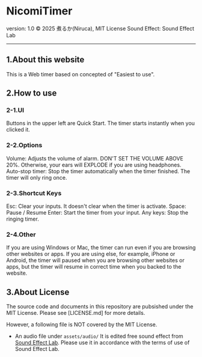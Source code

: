 # NicomiTimer
version: 1.0
©︎ 2025 煮るか(Niruca), MIT License
Sound Effect: Sound Effect Lab



-------------------------------
## 1.About this website
This is a Web timer based on concepted of "Easiest to use".



## 2.How to use
### 2-1.UI
Buttons in the upper left are Quick Start. The timer starts instantly when you clicked it.

### 2-2.Options
Volume: Adjusts the volume of alarm. DON'T SET THE VOLUME ABOVE 20%. Otherwise, your ears will EXPLODE if you are using headphones.
Auto-stop timer: Stop the timer automatically when the timer finished. The timer will only ring once.

### 2-3.Shortcut Keys
Esc: Clear your inputs. It doesn't clear when the timer is activate.
Space: Pause / Resume
Enter: Start the timer from your input.
Any keys: Stop the ringing timer.

### 2-4.Other
If you are using Windows or Mac, the timer can run even if you are browsing other websites or apps. If you are using else, for example, iPhone or Android, the timer will paused when you are browsing other websites or apps, but the timer will resume in correct time when you backed to the website.



## 3.About License
The source code and documents in this repository are pubsished under the MIT License.
Please see [LICENSE.md] for more details.

However, a following file is NOT covered by the MIT License.
- An audio file under `assets/audio/` 
  It is edited free sound effect from [Sound Effect Lab](https://soundeffect-lab.info/).
  Please use it in accordance with the terms of use of Sound Effect Lab.
